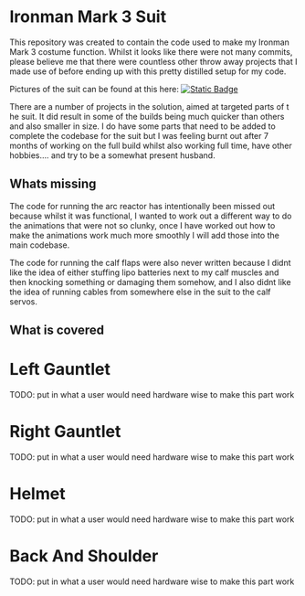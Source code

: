 
# Ironman Mark 3 Suit

This repository was created to contain the code used to make my Ironman Mark 3 costume function. Whilst it looks like there were not many commits, please believe me that there were countless other throw away projects that I made use of before ending up with this pretty distilled setup for my code.

Pictures of the suit can be found at this here: 
[![Static Badge](https://img.shields.io/badge/Instagram-%23FFFFFF?logo=instagram)](https://www.instagram.com/reel/DBj9iL3IK-m)

There are a number of projects in the solution, aimed at targeted parts of t he suit. It did result in some of the builds being much quicker than others and also smaller in size.
I do have some parts that need to be added to complete the codebase for the suit but I was feeling burnt out after 7 months of working on the full build whilst also working full time, have other hobbies.... and try to be a somewhat present husband.

## Whats missing
The code for running the arc reactor has intentionally been missed out because whilst it was functional, I wanted to work out a different way to do the animations that were not so clunky, once I have worked out how to make the animations work much more smoothly I will add those into the main codebase.

The code for running the calf flaps were also never written because I didnt like the idea of either stuffing lipo batteries next to my calf muscles and then knocking something or damaging them somehow, and I also didnt like the idea of running cables from somewhere else in the suit to the calf servos.

## What is covered

# Left Gauntlet

TODO: put in what a user would need hardware wise to make this part work

# Right Gauntlet

TODO: put in what a user would need hardware wise to make this part work

# Helmet

TODO: put in what a user would need hardware wise to make this part work

# Back And Shoulder

TODO: put in what a user would need hardware wise to make this part work
